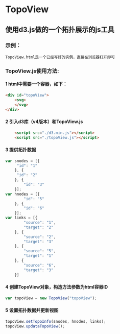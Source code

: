 # TopoView
## 使用d3.js做的一个拓扑展示的js工具

### 示例：
    TopoView.html是一个已经写好的实例，直接在浏览器打开即可

### TopoView.js使用方法:

#### 1 html中需要一个容器，如下：
```html
<div id="topoView">
	<svg>
	</svg>
</div>
```
#### 2 引入d3库（v4版本）和TopoView.js
```html
	<script src="./d3.min.js"></script>
	<script src="./topoView.js"></script>
```	
#### 3 提供拓扑数据
```javascript
var snodes = [{
     "id": "1"
    }, {
     "id": "2"
    }, {
        "id": "3"
    }];
var hnodes = [{
        "id": "5"
    }, {
        "id": "6"
    }];
var links = [{
        "source": "1",
        "target": "2"
    }, {
        "source": "2",
        "target": "3"
    }, {
        "source": "5",
        "target": "1"
    }, {
        "source": "6",
        "target": "3"
    }]
```	
#### 4 创建TopoView对象，构造方法参数为html容器ID
```javascript
var topoView = new TopoView("topoView"); 
```
#### 5 设置拓扑数据并更新视图
```javascript
topoView.setTopoInfo(snodes, hnodes, links);
topoView.updataTopoView();
```
	

